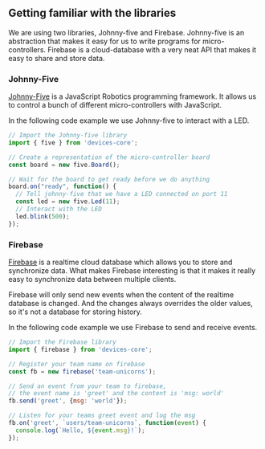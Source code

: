 ## Getting familiar with the libraries

We are using two libraries, Johnny-five and Firebase.
Johnny-five is an abstraction that makes it easy for us to write programs for micro-controllers.
Firebase is a cloud-database with a very neat API that makes it easy to share and store data.

### Johnny-Five
[Johnny-Five](http://johnny-five.io/api/) is a JavaScript Robotics programming framework.
It allows us to control a bunch of different micro-controllers with JavaScript.

In the following code example we use Johnny-five to interact with a LED.

```js
// Import the Johnny-five library
import { five } from 'devices-core';

// Create a representation of the micro-controller board
const board = new five.Board();

// Wait for the board to get ready before we do anything
board.on("ready", function() {
  // Tell johnny-five that we have a LED connected on port 11
  const led = new five.Led(11);
  // Interact with the LED
  led.blink(500);
});
```


### Firebase

[Firebase](https://www.firebase.com/docs/) is a realtime cloud database which allows you to store and synchronize data.
What makes Firebase interesting is that it makes it really easy to synchronize data between multiple clients.

Firebase will only send new events when the content of the realtime database is changed. And the changes always overrides the older values, so it's not a database for storing history.

In the following code example we use Firebase to send and receive events.

``` js
// Import the Firebase library
import { firebase } from 'devices-core';

// Register your team name on firebase
const fb = new firebase('team-unicorns');

// Send an event from your team to firebase,
// the event name is 'greet' and the content is 'msg: world'
fb.send('greet', {msg: 'world'});

// Listen for your teams greet event and log the msg
fb.on('greet', `users/team-unicorns`, function(event) {
  console.log(`Hello, ${event.msg}!`);
});
```
